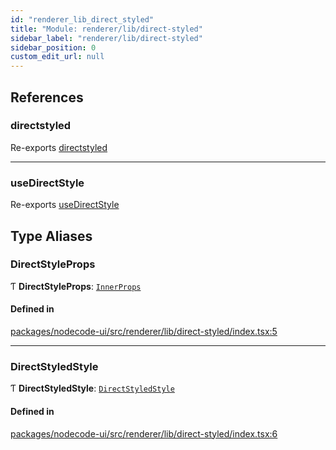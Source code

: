 ```yaml
---
id: "renderer_lib_direct_styled"
title: "Module: renderer/lib/direct-styled"
sidebar_label: "renderer/lib/direct-styled"
sidebar_position: 0
custom_edit_url: null
---
```


## References

### directstyled

Re-exports [directstyled](renderer_lib_direct_styled_directstyled.md#directstyled-24)

___

### useDirectStyle

Re-exports [useDirectStyle](renderer_lib_direct_styled_useDirectStyle.md#usedirectstyle-24)

## Type Aliases

### DirectStyleProps

Ƭ **DirectStyleProps**: [`InnerProps`](renderer_lib_direct_styled_types.md#innerprops-24)

#### Defined in

[packages/nodecode-ui/src/renderer/lib/direct-styled/index.tsx:5](https://github.com/bischoff-m/nodecode/blob/1978ab5/packages/nodecode-ui/src/renderer/lib/direct-styled/index.tsx#L5)

___

### DirectStyledStyle

Ƭ **DirectStyledStyle**: [`DirectStyledStyle`](renderer_lib_direct_styled_types.md#directstyledstyle-24)

#### Defined in

[packages/nodecode-ui/src/renderer/lib/direct-styled/index.tsx:6](https://github.com/bischoff-m/nodecode/blob/1978ab5/packages/nodecode-ui/src/renderer/lib/direct-styled/index.tsx#L6)
